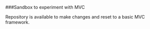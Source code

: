 ###Sandbox to experiment with MVC

Repository is available to make changes and reset to a basic
MVC framework. 
